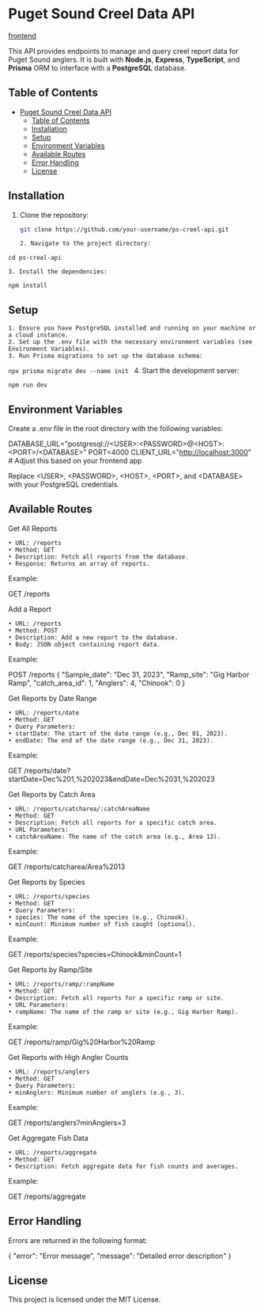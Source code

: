 # Puget Sound Creel Data API

[frontend](https://github.com/Thomas-Basham/ps-creel)

This API provides endpoints to manage and query creel report data for Puget Sound anglers. It is built with **Node.js**, **Express**, **TypeScript**, and **Prisma** ORM to interface with a **PostgreSQL** database.

## Table of Contents

- [Puget Sound Creel Data API](#puget-sound-creel-data-api)
  - [Table of Contents](#table-of-contents)
  - [Installation](#installation)
  - [Setup](#setup)
  - [Environment Variables](#environment-variables)
  - [Available Routes](#available-routes)
  - [Error Handling](#error-handling)
  - [License](#license)

## Installation

1. Clone the repository:

   ```bash
   git clone https://github.com/your-username/ps-creel-api.git

   2. Navigate to the project directory:
   ```

`cd ps-creel-api`

    3. Install the dependencies:

`npm install`

## Setup

    1. Ensure you have PostgreSQL installed and running on your machine or a cloud instance.
    2. Set up the .env file with the necessary environment variables (see Environment Variables).
    3. Run Prisma migrations to set up the database schema:

`npx prisma migrate dev --name init
` 4. Start the development server:

`npm run dev
`

## Environment Variables

Create a .env file in the root directory with the following variables:

DATABASE_URL="postgresql://\<USER>:\<PASSWORD>@\<HOST>:\<PORT>/\<DATABASE>"
PORT=4000
CLIENT_URL="<http://localhost:3000>" # Adjust this based on your frontend app

Replace \<USER>, \<PASSWORD>, \<HOST>, \<PORT>, and \<DATABASE> with your PostgreSQL credentials.

## Available Routes

Get All Reports

    • URL: /reports
    • Method: GET
    • Description: Fetch all reports from the database.
    • Response: Returns an array of reports.

Example:

GET /reports

Add a Report

    • URL: /reports
    • Method: POST
    • Description: Add a new report to the database.
    • Body: JSON object containing report data.

Example:

POST /reports
{
"Sample_date": "Dec 31, 2023",
"Ramp_site": "Gig Harbor Ramp",
"catch_area_id": 1,
"Anglers": 4,
"Chinook": 0
}

Get Reports by Date Range

    • URL: /reports/date
    • Method: GET
    • Query Parameters:
    • startDate: The start of the date range (e.g., Dec 01, 2023).
    • endDate: The end of the date range (e.g., Dec 31, 2023).

Example:

GET /reports/date?startDate=Dec%201,%202023&endDate=Dec%2031,%202023

Get Reports by Catch Area

    • URL: /reports/catcharea/:catchAreaName
    • Method: GET
    • Description: Fetch all reports for a specific catch area.
    • URL Parameters:
    • catchAreaName: The name of the catch area (e.g., Area 13).

Example:

GET /reports/catcharea/Area%2013

Get Reports by Species

    • URL: /reports/species
    • Method: GET
    • Query Parameters:
    • species: The name of the species (e.g., Chinook).
    • minCount: Minimum number of fish caught (optional).

Example:

GET /reports/species?species=Chinook&minCount=1

Get Reports by Ramp/Site

    • URL: /reports/ramp/:rampName
    • Method: GET
    • Description: Fetch all reports for a specific ramp or site.
    • URL Parameters:
    • rampName: The name of the ramp or site (e.g., Gig Harbor Ramp).

Example:

GET /reports/ramp/Gig%20Harbor%20Ramp

Get Reports with High Angler Counts

    • URL: /reports/anglers
    • Method: GET
    • Query Parameters:
    • minAnglers: Minimum number of anglers (e.g., 3).

Example:

GET /reports/anglers?minAnglers=3

Get Aggregate Fish Data

    • URL: /reports/aggregate
    • Method: GET
    • Description: Fetch aggregate data for fish counts and averages.

Example:

GET /reports/aggregate

## Error Handling

Errors are returned in the following format:

{
"error": "Error message",
"message": "Detailed error description"
}

## License

This project is licensed under the MIT License.
